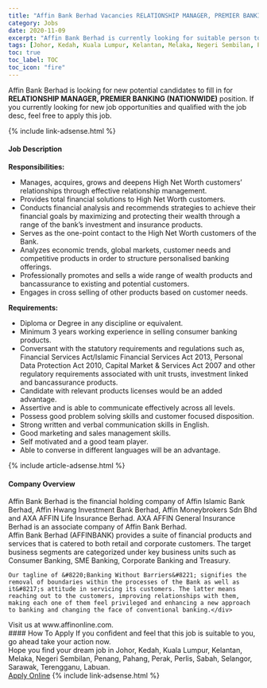 ```yaml
---
title: "Affin Bank Berhad Vacancies RELATIONSHIP MANAGER, PREMIER BANKING (NATIONWIDE)" 
category: Jobs 
date: 2020-11-09 
excerpt: "Affin Bank Berhad is currently looking for suitable person to fill in the RELATIONSHIP MANAGER, PREMIER BANKING (NATIONWIDE) which positioned at Johor, Kedah, Kuala Lumpur, Kelantan, Melaka, Negeri Sembilan, Penang, Pahang, Perak, Perlis, Sabah, Selangor, Sarawak, Terengganu, Labuan" 
tags: [Johor, Kedah, Kuala Lumpur, Kelantan, Melaka, Negeri Sembilan, Penang, Pahang, Perak, Perlis, Sabah, Selangor, Sarawak, Terengganu, Labuan] 
toc: true 
toc_label: TOC 
toc_icon: "fire" 
--- 
```


<p>Affin Bank Berhad is looking for new potential candidates to fill in for <b>RELATIONSHIP MANAGER, PREMIER BANKING (NATIONWIDE)</b> position. If you currently looking for new job opportunities and qualified with the job desc, feel free to apply this job.
</p>{% include link-adsense.html %} 
<div><div><div><h4>Job Description</h4></div></div><div><div><span><div><div><div><strong>Responsibilities:</strong></div><ul><li>Manages, acquires, grows and deepens High Net Worth customers&#8217; relationships through effective relationship management.</li><li>Provides total financial solutions to High Net Worth customers.</li><li>Conducts financial analysis and recommends strategies to achieve their financial goals by maximizing and protecting their wealth through a range of the bank&#8217;s investment and insurance products.</li><li>Serves as the one-point contact to the High Net Worth customers of the Bank.</li><li>Analyzes economic trends, global markets, customer needs and competitive products in order to structure personalised banking offerings.</li><li>Professionally promotes and sells a wide range of wealth products and bancassurance to existing and potential customers.</li><li>Engages in cross selling of other products based on customer needs.</li></ul><div><strong>Requirements:</strong></div><ul><li>Diploma or Degree in any discipline or equivalent.</li><li>Minimum 3 years working experience in selling consumer banking products.</li><li>Conversant with the statutory requirements and regulations such as, Financial Services Act/Islamic Financial Services Act 2013, Personal Data Protection Act 2010, Capital Market &amp; Services Act 2007 and other regulatory requirements associated with unit trusts, investment linked and bancassurance products.</li><li>Candidate with relevant products licenses would be an added advantage.</li><li>Assertive and is able to communicate effectively across all levels.</li><li>Possess good problem solving skills and customer focused disposition.</li><li>Strong written and verbal communication skills in English.</li><li>Good marketing and sales management skills.</li><li>Self motivated and a good team player.</li><li>Able to converse in different languages will be an advantage.</li></ul></div></div></span></div></div></div> 
{% include article-adsense.html %} 
<div><div><div><h4>Company Overview</h4></div></div><div><div><span><div><div>
<div>
		Affin Bank Berhad is the financial holding company of Affin Islamic Bank Berhad, Affin Hwang Investment Bank Berhad, Affin Moneybrokers Sdn Bhd and AXA AFFIN Life Insurance Berhad. AXA AFFIN General Insurance Berhad is an associate company of Affin Bank Berhad.</div>
<div>
		Affin Bank Berhad (AFFINBANK) provides a suite of financial products and services that is catered to both retail and corporate customers. The target business segments are categorized under key business units such as Consumer Banking, SME Banking, Corporate Banking and Treasury.</div>
	
	Our tagline of &#8220;Banking Without Barriers&#8221; signifies the removal of boundaries within the processes of the Bank as well as it&#8217;s attitude in servicing its customers. The latter means reaching out to the customers, improving relationships with them, making each one of them feel privileged and enhancing a new approach to banking and changing the face of conventional banking.</div>
<div>
	Visit us at www.affinonline.com.&#160;</div></div></span></div></div></div> 
#### How To Apply 
If you confident and feel that this job is suitable to you, go ahead take your action now. <br/> 
Hope you find your dream job in Johor, Kedah, Kuala Lumpur, Kelantan, Melaka, Negeri Sembilan, Penang, Pahang, Perak, Perlis, Sabah, Selangor, Sarawak, Terengganu, Labuan. <br/> 
<a href="https://www.jobstreet.com.my/en/job/relationship-manager-premier-banking-nationwide-4420453?jobId=jobstreet-my-job-4420453&sectionRank=13&token=0~2bed4812-3996-414d-8fa9-a2ae19be0146&fr=SRP%20View%20In%20New%20Ta" class="btn btn--info" target="_blank" rel="nofollow noopenner">Apply Online</a> 
{% include link-adsense.html %} 